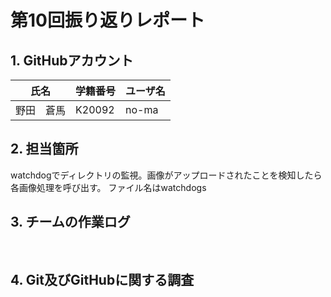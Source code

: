 # 第10回振り返りレポート

## 1. GitHubアカウント

| 氏名           | 学籍番号    | ユーザ名 |
| -------------- | ----------- | ---- |
| 野田　蒼馬     | K20092      | no-ma  |

## 2. 担当箇所

watchdogでディレクトリの監視。画像がアップロードされたことを検知したら各画像処理を呼び出す。
ファイル名はwatchdogs

## 3. チームの作業ログ
<pre>

</pre>


## 4. Git及びGitHubに関する調査




